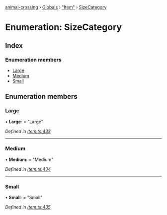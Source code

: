 [animal-crossing](../README.md) › [Globals](../globals.md) › ["Item"](../modules/_item_.md) › [SizeCategory](_item_.sizecategory.md)

# Enumeration: SizeCategory

## Index

### Enumeration members

* [Large](_item_.sizecategory.md#large)
* [Medium](_item_.sizecategory.md#medium)
* [Small](_item_.sizecategory.md#small)

## Enumeration members

###  Large

• **Large**: = "Large"

*Defined in [Item.ts:433](https://github.com/Norviah/animal-crossing/blob/d0e2651/module/types/Item.ts#L433)*

___

###  Medium

• **Medium**: = "Medium"

*Defined in [Item.ts:434](https://github.com/Norviah/animal-crossing/blob/d0e2651/module/types/Item.ts#L434)*

___

###  Small

• **Small**: = "Small"

*Defined in [Item.ts:435](https://github.com/Norviah/animal-crossing/blob/d0e2651/module/types/Item.ts#L435)*
